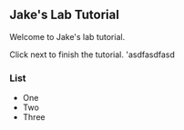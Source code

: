 ## Jake's Lab Tutorial

Welcome to Jake's lab tutorial. 

Click next to finish the tutorial.
'asdfasdfasd

### List

- One
- Two
- Three
